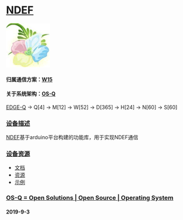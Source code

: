 ﻿# [NDEF](https://github.com/OS-Q/D104)
[![sites](OS-Q/qitas.png)](http://www.OS-Q.com)
#### 归属通信方案：[W15](https://github.com/OS-Q/W15)
#### 关于系统架构：[OS-Q](https://github.com/OS-Q/OS-Q)

[EDGE-Q](https://github.com/OS-Q/EDGE-Q) -> Q[4] -> M[12] -> W[52] -> D[365] -> H[24] -> N[60] -> S[60]

### [设备描述](https://github.com/OS-Q/D104/wiki) 

[NDEF](https://github.com/OS-Q/D104)基于arduino平台构建的功能库，用于实现NDEF通信

### [设备资源](https://github.com/OS-Q/D104) 

* [文档](docs/)
* [资源](src/)
* [示例](examples/)

### [OS-Q = Open Solutions | Open Source |  Operating System ](http://www.OS-Q.com/D104)
####  2019-9-3